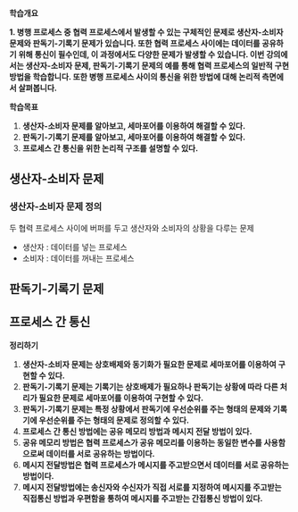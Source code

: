 **학습개요**

**1. 병행 프로세스 중 협력 프로세스에서 발생할 수 있는 구체적인 문제로 생산자-소비자 문제와 판독기-기록기 문제가 있습니다. 또한 협력 프로세스 사이에는 데이터를 공유하기 위해 통신이 필수인데, 이 과정에서도 다양한 문제가 발생할 수 있습니다. 이번 강의에서는 생산자-소비자 문제, 판독기-기록기 문제의 예를 통해 협력 프로세스의 일반적 구현방법을 학습합니다. 또한 병행 프로세스 사이의 통신을 위한 방법에 대해 논리적 측면에서 살펴봅니다.**

**학습목표**

1. **생산자-소비자 문제를 알아보고, 세마포어를 이용하여 해결할 수 있다.**
2. **판독기-기록기 문제를 알아보고, 세마포어를 이용하여 해결할 수 있다.**
3. **프로세스 간 통신을 위한 논리적 구조를 설명할 수 있다.**

## 생산자-소비자 문제

### 생산자-소비자 문제 정의

두 협력 프로세스 사이에 버퍼를 두고 생산자와 소비자의 상황을 다루는 문제

- 생산자 : 데이터를 넣는 프로세스
- 소비자 : 데이터를 꺼내는 프로세스

## 판독기-기록기 문제

## 프로세스 간 통신

**정리하기**

1. **생산자-소비자 문제는 상호배제와 동기화가 필요한 문제로 세마포어를 이용하여 구현할 수 있다.**
2. **판독기-기록기 문제는 기록기는 상호배제가 필요하나 판독기는 상황에 따라 다른 처리가 필요한 문제로 세마포어를 이용하여 구현할 수 있다.**
3.  **판독기-기록기 문제는 특정 상황에서 판독기에 우선순위를 주는 형태의 문제와 기록기에 우선순위를 주는 형태의 문제로 정의할 수 있다.**
4.  **프로세스 간 통신 방법에는 공유 메모리 방법과 메시지 전달 방법이 있다.**
5. **공유 메모리 방법은 협력 프로세스가 공유 메모리를 이용하는 동일한 변수를 사용함으로써 데이터를 서로 공유하는 방법이다.**
6. **메시지 전달방법은 협력 프로세스가 메시지를 주고받으면서 데이터를 서로 공유하는 방법이다.**
7. **메시지 전달방법에는 송신자와 수신자가 직접 서로를 지정하여 메시지를 주고받는 직접통신 방법과 우편함을 통하여 메시지를 주고받는 간접통신 방법이 있다.**
